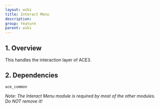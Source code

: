 ```yaml
---
layout: wiki
title: Interact Menu
description: 
group: feature
parent: wiki
---
```


## 1. Overview

This handles the interaction layer of ACE3.

## 2. Dependencies

`ace_common`

*Note: The Interact Menu module is required by most of the other modules. Do NOT remove it!*

